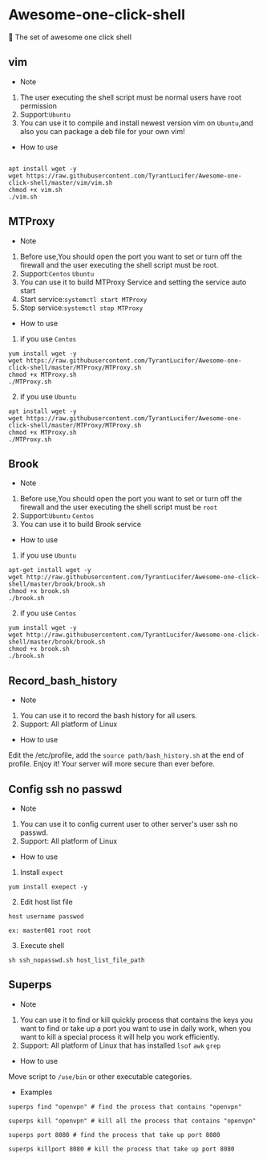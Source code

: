 # Awesome-one-click-shell

:rainbow: The set of awesome one click shell

## vim

- Note

1. The user executing the shell script must be normal users have root permission
2. Support:`Ubuntu`
3. You can use it to compile and install newest version vim on `Ubuntu`,and also you can package a deb file for your own vim!

- How to use

``` shell

apt install wget -y
wget https://raw.githubusercontent.com/TyrantLucifer/Awesome-one-click-shell/master/vim/vim.sh
chmod +x vim.sh
./vim.sh

```

## MTProxy

- Note

1. Before use,You should open the port you want to set or turn off the firewall and the user executing the shell script must be root.
2. Support:`Centos` `Ubuntu`
3. You can use it to build MTProxy Service and setting the service auto start
4. Start service:`systemctl start MTProxy`
5. Stop service:`systemctl stop MTProxy`

- How to use

1. if you use `Centos`

```
yum install wget -y
wget https://raw.githubusercontent.com/TyrantLucifer/Awesome-one-click-shell/master/MTProxy/MTProxy.sh
chmod +x MTProxy.sh
./MTProxy.sh
```

2. if you use `Ubuntu`

```
apt install wget -y
wget https://raw.githubusercontent.com/TyrantLucifer/Awesome-one-click-shell/master/MTProxy/MTProxy.sh
chmod +x MTProxy.sh
./MTProxy.sh
```

## Brook

- Note

1. Before use,You should open the port you want to set or turn off the firewall and the user executing the shell script must be `root`
2. Support:`Ubuntu` `Centos`
3. You can use it to build Brook service

- How to use

1. if you use `Ubuntu`

```
apt-get install wget -y
wget http://raw.githubusercontent.com/TyrantLucifer/Awesome-one-click-shell/master/brook/brook.sh
chmod +x brook.sh
./brook.sh
```

2. if you use `Centos`

```
yum install wget -y
wget http://raw.githubusercontent.com/TyrantLucifer/Awesome-one-click-shell/master/brook/brook.sh
chmod +x brook.sh
./brook.sh
```

## Record_bash_history

- Note

1. You can use it to record the bash history for all users.
2. Support: All platform of Linux

- How to use

Edit the /etc/profile, add the `source path/bash_history.sh` at the end of profile. Enjoy it! Your server will more secure than ever before.

## Config ssh no passwd

- Note

1. You can use it to config current user to other server's user ssh no passwd.
2. Support: All platform of Linux

- How to use

1. Install `expect`

```shell
yum install exepect -y
```

2. Edit host list file

```text
host username passwod

ex: master001 root root
```

3. Execute shell

```shell
sh ssh_nopasswd.sh host_list_file_path
```

## Superps

- Note

1. You can use it to find or kill quickly process that contains the keys you want to find or take up a port you want to use in daily work, when you want to kill a special process it will help you work efficiently.
2. Support: All platform of Linux that has installed `lsof` `awk` `grep`

- How to use

Move script to `/use/bin` or other executable categories.

- Examples

``` shell
superps find "openvpn" # find the process that contains "openvpn"

superps kill "openvpn" # kill all the process that contains "openvpn"

superps port 8080 # find the process that take up port 8080

superps killport 8080 # kill the process that take up port 8080
```

